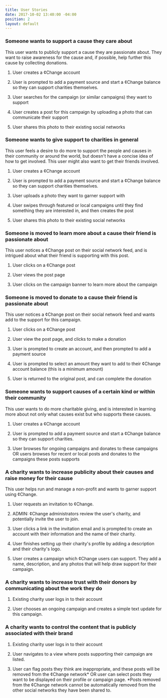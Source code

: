 ```yaml
---
title: User Stories
date: 2017-10-02 13:40:00 -04:00
position: 2
layout: default
---
```


### Someone wants to support a cause they care about

This user wants to publicly support a cause they are passionate about. They want to raise awareness for the cause and, if possible, help further this cause by collecting donations.

1. User creates a ¢Change account

2. User is prompted to add a payment source and start a ¢Change balance so they can support charities themselves.

3. User searches for the campaign (or similar campaigns) they want to support

4. User creates a post for this campaign by uploading a photo that can communicate their support

5. User shares this photo to their existing social networks

### Someone wants to give support to charities in general

This user feels a desire to do more to support the people and causes in their community or around the world, but doesn't have a concise idea of how to get involved. This user might also want to get their friends involved.

1. User creates a ¢Change account

2. User is prompted to add a payment source and start a ¢Change balance so they can support charities themselves.

3. User uploads a photo they want to garner support with

4. User swipes through featured or local campaigns until they find something they are interested in, and then creates the post

5. User shares this photo to their existing social networks

### Someone is moved to learn more about a cause their friend is passionate about

This user notices a ¢Change post on their social network feed, and is intrigued about what their friend is supporting with this post.

1. User clicks on a ¢Change post

2. User views the post page

3. User clicks on the campaign banner to learn more about the campaign

### Someone is moved to donate to a cause their friend is passionate about

This user notices a ¢Change post on their social network feed and wants add to the support for this campaign.

1. User clicks on a ¢Change post

2. User view the post page, and clicks to make a donation

3. User is prompted to create an account, and then prompted to add a payment source

4. User is prompted to select an amount they want to add to their ¢Change account balance (this is a minimum amount)

5. User is returned to the original post, and can complete the donation

### Someone wants to support causes of a certain kind or within their community

This user wants to do more charitable giving, and is interested in learning more about not only what causes exist but who supports these causes.

1. User creates a ¢Change account

2. User is prompted to add a payment source and start a ¢Change balance so they can support charities.

3. User browses for ongoing campaigns and donates to these campaigns OR users browses for recent or local posts and donates to the campaigns these posts supports

### A charity wants to increase publicity about their causes and raise money for their cause

This user helps run and manage a non-profit and wants to garner support using ¢Change.

1. User requests an invitation to ¢Change.

2. ADMIN: ¢Change administrators review the user's charity, and potentially invite the user to join.

3. User clicks a link in the invitation email and is prompted to create an account with their information and the name of their charity.

4. User finishes setting up their charity's profile by adding a description and their charity's logo.

5. User creates a campaign which ¢Change users can support. They add a name, description, and any photos that will help draw support for their campaign.

### A charity wants to increase trust with their donors by communicating about the work they do

1. Existing charity user logs in to their account

2. User chooses an ongoing campaign and creates a simple text update for this campaign.

### A charity wants to control the content that is publicly associated with their brand

1. Existing charity user logs in to their account

2. User navigates to a view where posts supporting their campaign are listed.

3. User can flag posts they think are inappropriate, and these posts will be removed from the ¢Change network\* OR user can select posts they want to be displayed on their profile or campaign page.
   \*Posts removed from the ¢Change network cannot be automatically removed from the other social networks they have been shared to.